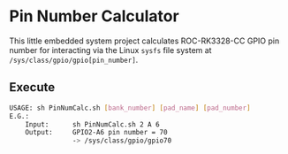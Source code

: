 # Pin Number Calculator

This little embedded system project calculates ROC-RK3328-CC GPIO pin number for interacting via the Linux `sysfs` file system at `/sys/class/gpio/gpio[pin_number]`.

## Execute

```sh
USAGE: sh PinNumCalc.sh [bank_number] [pad_name] [pad_number]
E.G.:
    Input:      sh PinNumCalc.sh 2 A 6
    Output:     GPIO2-A6 pin number = 70
                -> /sys/class/gpio/gpio70
```
